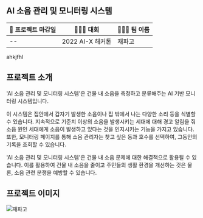 <h2>AI 소음 관리 및 모니터링 시스템</h2>

| 📝 프로젝트 마감일 | 👨🏻‍🏫 대회    | 🙋🏻‍♂️ 팀 이름 |
|-------------|---------------|--------------|
| --  | 2022 AI-X 해커톤 | 재파고  |
ahkjfhl
<h2>프로젝트 소개</h2>

'AI 소음 관리 및 모니터링 시스템'은 건물 내 소음을 측정하고 분류해주는 AI 기반 모니터링 시스템입니다.

이 시스템은 집안에서 갑자기 발생한 소음이나 집 밖에서 나는 다양한 소리 등을 식별할 수 있습니다.
지속적으로 기준치 이상의 소음을 발생시키는 세대에 대해 경고 알림을 줘 소음 원인 세대에게 소음이 발생하고 있다는 것을 인지시키는 기능을 가지고 있습니다. 또한, 모니터링 페이지를 통해 소음 관리자는 찾고 싶은 동과 호수를 선택하여, 그동안의 기록을 조회할 수 있습니다.

'AI 소음 관리 및 모니터링 시스템'은 건물 내 소음 문제에 대한 해결책으로 활용될 수 있습니다. 이를 활용하여 건물 내 소음을 줄이고 주민들의 생활 환경을 개선하는 것은 물론, 소음 관련 분쟁을 예방할 수 있습니다.

<h2>프로젝트 이미지</h2>

![재파고](https://github.com/NARUBROWN/2022-Hackathon-NoiseMonitoringSystem/assets/38902021/79b56cc0-1ad8-49b9-ba78-a5b0288b1a91)
